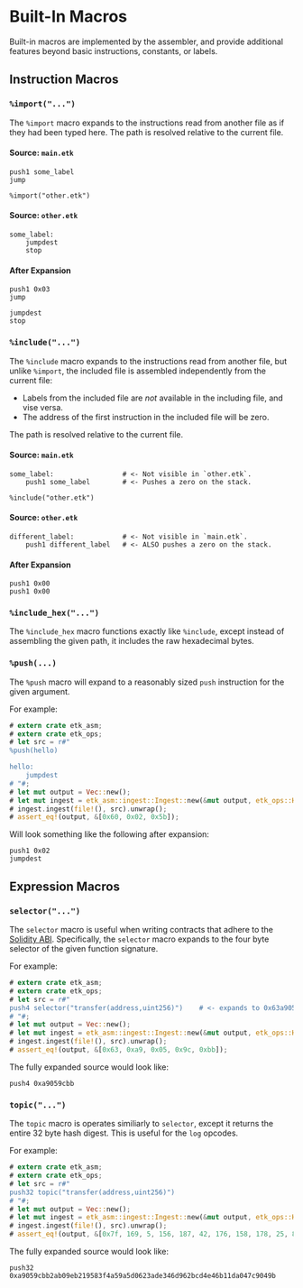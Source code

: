 # Built-In Macros

Built-in macros are implemented by the assembler, and provide additional features beyond basic instructions, constants, or labels.

## Instruction Macros

### `%import("...")`

The `%import` macro expands to the instructions read from another file as if they had been typed here. The path is resolved relative to the current file.

#### Source: `main.etk`

```ignore
push1 some_label
jump

%import("other.etk")
```

#### Source: `other.etk`

```ignore
some_label:
    jumpdest
    stop
```

#### After Expansion

```ignore
push1 0x03
jump

jumpdest
stop
```

### `%include("...")`

The `%include` macro expands to the instructions read from another file, but unlike `%import`, the included file is assembled independently from the current file:

- Labels from the included file are _not_ available in the including file, and vise versa.
- The address of the first instruction in the included file will be zero.

The path is resolved relative to the current file.

#### Source: `main.etk`

```ignore
some_label:                 # <- Not visible in `other.etk`.
    push1 some_label        # <- Pushes a zero on the stack.

%include("other.etk")
```

#### Source: `other.etk`

```ignore
different_label:            # <- Not visible in `main.etk`.
    push1 different_label   # <- ALSO pushes a zero on the stack.
```

#### After Expansion

```ignore
push1 0x00
push1 0x00
```

### `%include_hex("...")`

The `%include_hex` macro functions exactly like `%include`, except instead of assembling the given path, it includes the raw hexadecimal bytes.

### `%push(...)`

The `%push` macro will expand to a reasonably sized `push` instruction for the given argument.

For example:

```rust
# extern crate etk_asm;
# extern crate etk_ops;
# let src = r#"
%push(hello)

hello:
    jumpdest
# "#;
# let mut output = Vec::new();
# let mut ingest = etk_asm::ingest::Ingest::new(&mut output, etk_ops::HardFork::Cancun);
# ingest.ingest(file!(), src).unwrap();
# assert_eq!(output, &[0x60, 0x02, 0x5b]);
```

Will look something like the following after expansion:

```ignore
push1 0x02
jumpdest
```

## Expression Macros

### `selector("...")`

The `selector` macro is useful when writing contracts that adhere to the [Solidity ABI][abi]. Specifically, the `selector` macro expands to the four byte selector of the given function signature.

For example:

```rust
# extern crate etk_asm;
# extern crate etk_ops;
# let src = r#"
push4 selector("transfer(address,uint256)")    # <- expands to 0x63a9059cbb
# "#;
# let mut output = Vec::new();
# let mut ingest = etk_asm::ingest::Ingest::new(&mut output, etk_ops::HardFork::Cancun);
# ingest.ingest(file!(), src).unwrap();
# assert_eq!(output, &[0x63, 0xa9, 0x05, 0x9c, 0xbb]);
```

The fully expanded source would look like:

```ignore
push4 0xa9059cbb
```

### `topic("...")`

The `topic` macro is operates similiarly to `selector`, except it returns the entire 32 byte hash digest. This is useful for the `log` opcodes.

For example:

```rust
# extern crate etk_asm;
# extern crate etk_ops;
# let src = r#"
push32 topic("transfer(address,uint256)")
# "#;
# let mut output = Vec::new();
# let mut ingest = etk_asm::ingest::Ingest::new(&mut output, etk_ops::HardFork::Cancun);
# ingest.ingest(file!(), src).unwrap();
# assert_eq!(output, &[0x7f, 169, 5, 156, 187, 42, 176, 158, 178, 25, 88, 63, 74, 89, 165, 208, 98, 58, 222, 52, 109, 150, 43, 205, 78, 70, 177, 29, 160, 71, 201, 4, 155]);
```

The fully expanded source would look like:

```ignore
push32 0xa9059cbb2ab09eb219583f4a59a5d0623ade346d962bcd4e46b11da047c9049b
```

[abi]: https://docs.soliditylang.org/en/latest/abi-spec.html#function-selector
